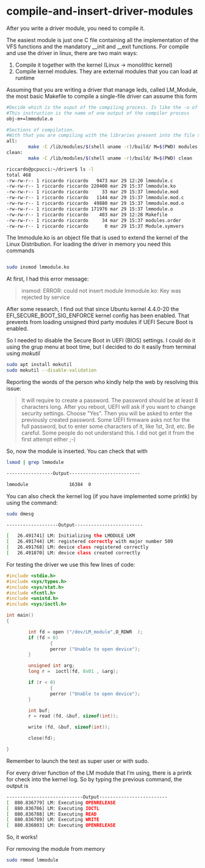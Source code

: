 # compile-and-insert-driver-modules

After you write a driver module, you need to compile it.

The easiest module is just one C file containing all the implementation of the VFS functions and the mandatory __init and __exit functions. For compile and use the driver in linux, there are two main ways:

1. Compile it together with the kernel (Linux → monolithic kernel)
2. Compile kernel modules. They are external modules that you can load at runtime

Assuming that you are writing a driver that manage leds, called LM_Module, the most basic Makefile to compile a single-file driver can assume this form

```bash
#Decide which is the ouput of the compiling process. Is like the -o of gcc. 
#This instruction is the name of one output of the compiler process 
obj-m+=lmmodule.o

#Sections of compilation. 
#With that you are compiling with the libraries present into the file system
all:
        make -C /lib/modules/$(shell uname -r)/build/ M=$(PWD) modules
clean:
        make -C /lib/modules/$(shell uname -r)/build/ M=$(PWD) clean
```

```bash
riccardo@pcpucci:~/driver$ ls -l
total 468
-rw-rw-r-- 1 riccardo riccardo   9473 mar 29 12:20 lmmodule.c
-rw-rw-r-- 1 riccardo riccardo 220400 mar 29 15:37 lmmodule.ko
-rw-rw-r-- 1 riccardo riccardo     33 mar 29 15:37 lmmodule.mod
-rw-rw-r-- 1 riccardo riccardo   1144 mar 29 15:37 lmmodule.mod.c
-rw-rw-r-- 1 riccardo riccardo  49880 mar 29 15:37 lmmodule.mod.o
-rw-rw-r-- 1 riccardo riccardo 171976 mar 29 15:37 lmmodule.o
-rw-rw-r-- 1 riccardo riccardo    403 mar 29 12:28 Makefile
-rw-rw-r-- 1 riccardo riccardo     34 mar 29 15:37 modules.order
-rw-rw-r-- 1 riccardo riccardo      0 mar 29 15:37 Module.symvers
```

The lmmodule.ko is an object file that is used to extend the kernel of the Linux Distribution. For loading the driver in memory you need this commands

```bash

sudo insmod lmmodule.ko
```

At first, I had this error message:

> insmod: ERROR: could not insert module lmmodule.ko: Key was rejected by service
> 

After some research, I find out that since Ubuntu kernel 4.4.0-20 the EFI_SECURE_BOOT_SIG_ENFORCE kernel config has been enabled. That prevents from loading unsigned third party modules if UEFI Secure Boot is enabled.

So I needed to disable the Secure Boot in UEFI (BIOS) settings. I could do it using the grup menu at boot time, but I decided to do it easily from terminal using *mokutil*

```bash
sudo apt install mokutil
sudo mokutil --disable-validation
```

Reporting the words of the person who kindly help the web by resolving this issue:

> It will require to create a password. The password should be at least 8 characters long. After you reboot, UEFI will ask if you want to change security settings. Choose "Yes". Then you will be asked to enter the previously created password. Some UEFI firmware asks not for the full password, but to enter some characters of it, like 1st, 3rd, etc. Be careful. Some people do not understand this. I did not get it from the first attempt either ;-)
> 

So, now the module is inserted. You can check that with 

```bash
lsmod | grep lmmodule
```

```bash
-----------------Output--------------------------

lmmodule               16384  0
```

You can also check the kernel log (if you have implemented some printk) by using the command:

```bash
sudo dmesg 
```

```bash
-------------------Output-------------------------

[   26.491741] LM: Initializing the LMODULE LKM
[   26.491744] LM: registered correctly with major number 509
[   26.491768] LM: device class registered correctly
[   26.491870] LM: device class created correctly
```

For testing the driver we use this few lines of code:

```c
#include <stdio.h>
#include <sys/types.h>
#include <sys/stat.h>
#include <fcntl.h>
#include <unistd.h>
#include <sys/ioctl.h>

int main() 
{

        int fd = open ("/dev/LM_module",O_RDWR  );
        if (fd < 0) 
				{
                perror ("Unable to open device");
        }

        unsigned int arg;
        long r =  ioctl(fd, 0x01 , &arg);

        if (r < 0) 
				{
                perror ("Unable to open device");
        }

        int buf;
        r = read (fd, &buf, sizeof(int));

        write (fd, &buf, sizeof(int));  

        close(fd);

}
```

Remember to launch the test as super user or with sudo.

For every driver function of the LM module that I’m using, there is a printk for check into the kernel log. So by typing the previous command, the output is

```bash
----------------------------Output-------------------------
[  880.836779] LM: Executing OPENRELEASE
[  880.836786] LM: Executing IOCTL
[  880.836788] LM: Executing READ
[  880.836789] LM: Executing WRITE
[  880.836803] LM: Executing OPENRELEASE
```

So, it works!

For removing the module from memory

```bash
sudo rmmod lmmodule
```